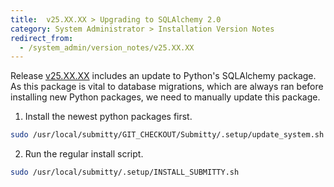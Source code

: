 ```yaml
---
title:  v25.XX.XX > Upgrading to SQLAlchemy 2.0
category: System Administrator > Installation Version Notes
redirect_from:
  - /system_admin/version_notes/v25.XX.XX
---
```


Release [v25.XX.XX](https://github.com/Submitty/Submitty/releases/v23.XX.XX)
includes an update to Python's SQLAlchemy package.
As this package is vital to database migrations, which are always ran before installing new Python packages, we need to manually update this package.


1. Install the newest python packages first.

```sh
sudo /usr/local/submitty/GIT_CHECKOUT/Submitty/.setup/update_system.sh
```

2. Run the regular install script.

```sh
sudo /usr/local/submitty/.setup/INSTALL_SUBMITTY.sh
```